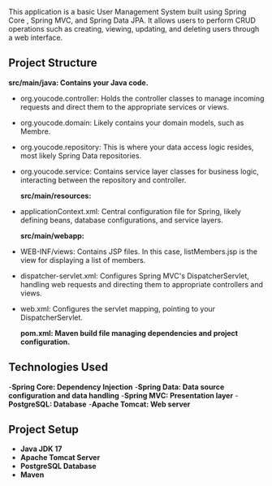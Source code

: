 This application is a basic User Management System built using Spring Core , Spring MVC, and Spring Data JPA. It allows users to perform CRUD operations such as creating, viewing, updating, and deleting users through a web interface.
## Project Structure
  **src/main/java: Contains your Java code.**
- org.youcode.controller: Holds the controller classes to manage incoming requests and direct them to the appropriate services or views.
- org.youcode.domain: Likely contains your domain models, such as Membre.
- org.youcode.repository: This is where your data access logic resides, most likely Spring Data repositories.
- org.youcode.service: Contains service layer classes for business logic, interacting between the repository and controller.
  
   **src/main/resources:**
- applicationContext.xml: Central configuration file for Spring, likely defining beans, database configurations, and service layers.
  
  **src/main/webapp:**
- WEB-INF/views: Contains JSP files. In this case, listMembers.jsp is the view for displaying a list of members.
- dispatcher-servlet.xml: Configures Spring MVC's DispatcherServlet, handling web requests and directing them to appropriate controllers and views.
- web.xml: Configures the servlet mapping, pointing to your DispatcherServlet.
  
  **pom.xml: Maven build file managing dependencies and project configuration.**

## Technologies Used
-**Spring Core: Dependency Injection**
-**Spring Data: Data source configuration and data handling**
-**Spring MVC: Presentation layer**
-**PostgreSQL: Database**
-**Apache Tomcat: Web server**

## Project Setup
- **Java JDK 17**
- **Apache Tomcat Server**
- **PostgreSQL Database**
- **Maven**
